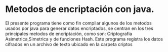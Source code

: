 # Metodos de encriptación con java.
El presente programa tiene como fin compilar algunos de los metodos usados por java para generar datos encriptados, se centran en los tres principales metodos de encriptación, como son: Criptografia Asimetrica,Simetrica y de funciones Hash.
Este programa registra los datos cifrados en un archivo de texto ubicado en la carpeta criptos 
